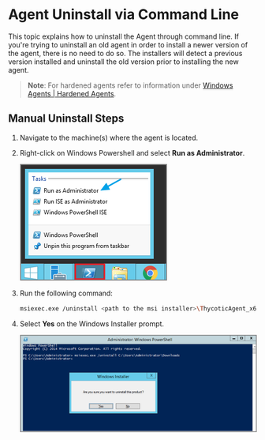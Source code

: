 [title]: # (Agent Uninstall)
[tags]: # (software removal)
[priority]: # (1610)
# Agent Uninstall via Command Line

This topic explains how to uninstall the Agent through command line. If you're trying to uninstall an old agent in order to install a newer version of the agent, there is no need to do so. The installers will detect a previous version installed and uninstall the old version prior to installing the new agent.

>**Note**: For hardened agents refer to information under [Windows Agents | Hardened Agents](agent-inst-win.md#hardened_agents).

## Manual Uninstall Steps

1. Navigate to the machine(s) where the agent is located.
1. Right-click on Windows Powershell and  select __Run as Administrator__.

   ![Run as Administrator](images/uninstall/cmdl-1.png)
1. Run the following command:

   ```sh
   msiexec.exe /uninstall <path to the msi installer>\ThycoticAgent_x64_10_8_1155.msi
   ```
1. Select __Yes__ on the Windows Installer prompt.

   ![Windows Installer prompt](images/uninstall/cmdl-2.png)
